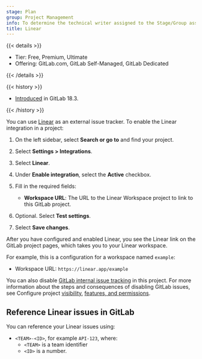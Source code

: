 ```yaml
---
stage: Plan
group: Project Management
info: To determine the technical writer assigned to the Stage/Group associated with this page, see https://handbook.gitlab.com/handbook/product/ux/technical-writing/#assignments
title: Linear
---
```


{{< details >}}

- Tier: Free, Premium, Ultimate
- Offering: GitLab.com, GitLab Self-Managed, GitLab Dedicated

{{< /details >}}

{{< history >}}

- [Introduced](https://gitlab.com/gitlab-org/gitlab/-/merge_requests/198297) in GitLab 18.3.

{{< /history >}}

You can use [Linear](https://linear.app/) as an external issue tracker.
To enable the Linear integration in a project:

1. On the left sidebar, select **Search or go to** and find your project.
1. Select **Settings > Integrations**.
1. Select **Linear**.
1. Under **Enable integration**, select the **Active** checkbox.
1. Fill in the required fields:

   - **Workspace URL**: The URL to the Linear Workspace project to link to this GitLab project.

1. Optional. Select **Test settings**.
1. Select **Save changes**.

After you have configured and enabled Linear, you see the Linear link on the GitLab project pages,
which takes you to your Linear workspace.

For example, this is a configuration for a workspace named `example`:

- Workspace URL: `https://linear.app/example`

You can also disable [GitLab internal issue tracking](../issues/_index.md) in this project.
For more information about the steps and consequences of disabling GitLab issues, see
Configure project [visibility](../../public_access.md#change-project-visibility), [features, and permissions](../settings/_index.md#configure-project-features-and-permissions).

## Reference Linear issues in GitLab

You can reference your Linear issues using:

- `<TEAM>-<ID>`, for example `API-123`, where:
  - `<TEAM>` is a team identifier
  - `<ID>` is a number.
